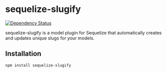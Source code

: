 # sequelize-slugify

[![Dependency Status](https://david-dm.org/jarrodconnolly/sequelize-slugify.svg)](https://david-dm.org/jarrodconnolly/sequelize-slugify)

sequelize-slugify is a model plugin for Sequelize that automatically creates and updates unique slugs for your models.


## Installation

`npm install sequelize-slugify`

